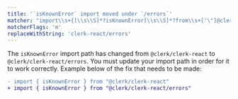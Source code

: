```yaml
---
title: '`isKnownError` import moved under `/errors`'
matcher: "import\\s+{[\\s\\S]*?isKnownError[\\s\\S]*?from\\s+['\"]@clerk\\/(clerk-react)[\\s\\S]*?['\"]"
matcherFlags: 'm'
replaceWithString: 'clerk-react/errors'
---
```


The `isKnownError` import path has changed from `@clerk/clerk-react` to `@clerk/clerk-react/errors`. You must update your import path in order for it to work correctly. Example below of the fix that needs to be made:

```diff
- import { isKnownError } from "@clerk/clerk-react"
+ import { isKnownError } from "@clerk/clerk-react/errors"
```
